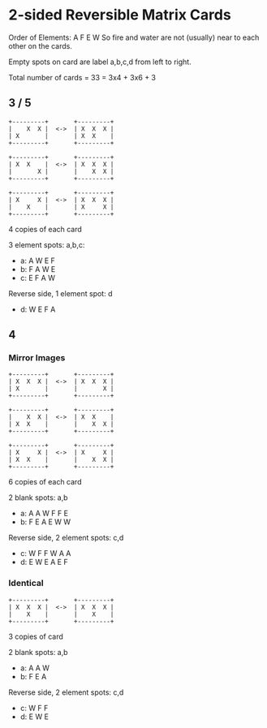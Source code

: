 # 2-sided Reversible Matrix Cards

Order of Elements: A F E W
So fire and water are not (usually) near to each other
on the cards.

Empty spots on card are label a,b,c,d from left to right.

Total number of cards = 33 = 3x4 + 3x6 + 3

## 3 / 5

```
+---------+       +---------+
|    X  X |  <->  | X  X  X |
| X       |       | X  X    |
+---------+       +---------+
```

```
+---------+       +---------+
| X  X    |  <->  | X  X  X |
|       X |       |    X  X |
+---------+       +---------+
```

```
+---------+       +---------+
| X     X |  <->  | X  X  X |
|    X    |       | X     X |
+---------+       +---------+
```

4 copies of each card

3 element spots: a,b,c:

* a:  A  W  E  F
* b:  F  A  W  E
* c:  E  F  A  W

Reverse side, 1 element spot: d

* d:  W  E  F  A

## 4

### Mirror Images

```
+---------+       +---------+
| X  X  X |  <->  | X  X  X |
| X       |       |       X |
+---------+       +---------+
```
```
+---------+       +---------+
|    X  X |  <->  | X  X    |
| X  X    |       |    X  X |
+---------+       +---------+
```
```
+---------+       +---------+
| X     X |  <->  | X     X |
| X  X    |       |    X  X |
+---------+       +---------+
```

6 copies of each card

2 blank spots: a,b

* a:  A  A  W  F  F  E
* b:  F  E  A  E  W  W

Reverse side, 2 element spots: c,d

* c:  W  F  F  W  A  A
* d:  E  W  E  A  E  F

### Identical

```
+---------+       +---------+
| X  X  X |  <->  | X  X  X |
|    X    |       |    X    |
+---------+       +---------+
```

3 copies of card

2 blank spots: a,b

* a:  A  A  W
* b:  F  E  A

Reverse side, 2 element spots: c,d

* c:  W  F  F
* d:  E  W  E

